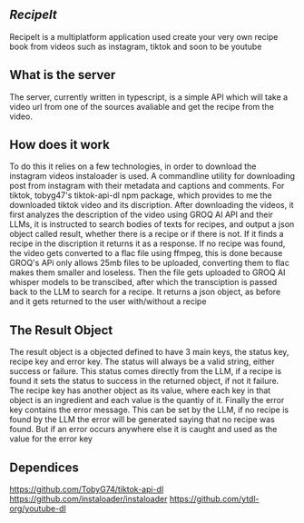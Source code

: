 ## **_RecipeIt_**
RecipeIt is a multiplatform application used create your very own recipe book from videos such as instagram, tiktok and soon to be youtube

## What is the server
The server, currently written in typescript, is a simple API which will take a video url from one of the sources avaliable and get the recipe from the video. 

## How does it work
To do this it relies on a few technologies, in order to download the instagram videos instaloader is used. A commandline utility for downloading post 
from instagram with their metadata and captions and comments. For tiktok, tobyg47's tiktok-api-dl npm package, which provides to me the downloaded tiktok video and its discription. 
After downloading the videos, it first analyzes the description of the video using GROQ AI API and their LLMs, it is instructed to search bodies of texts for recipes,
and output a json object called result, whether there is a recipe or if there is not. If it finds a recipe in the discription it returns it as a response. If no recipe was found,
the video gets converted to a flac file using ffmpeg, this is done because GROQ's APi only allows 25mb files to be uploaded, converting them to flac makes them smaller and loseless.
Then the file gets uploaded to GROQ AI whisper models to be transcibed, after which the transciption is passed back to the LLM to search for a recipe. It returns a json object,
as before and it gets returned to the user with/without a recipe

## The Result Object
The result object is a objected defined to have 3 main keys, the status key, recipe key and error key. The status will always be a valid string, either success or failure.
This status comes directly from the LLM, if a recipe is found it sets the status to success in the returned object, if not it failure. The recipe key has another object as 
its value, where each key in that object is an ingredient and each value is the quantiy of it. Finally the error key contains the error message. This can be set by the LLM,
if no recipe is found by the LLM the error will be generated saying that no recipe was found. But if an error occurs anywhere else it is caught and used as the value for the error key

## Dependices 
https://github.com/TobyG74/tiktok-api-dl
https://github.com/instaloader/instaloader
https://github.com/ytdl-org/youtube-dl
